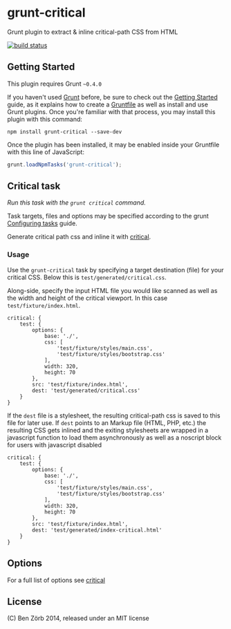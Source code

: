 # grunt-critical

Grunt plugin to extract & inline critical-path CSS from HTML

[![build status](https://secure.travis-ci.org/bezoerb/grunt-critical.png)](http://travis-ci.org/bezoerb/grunt-critical)

## Getting Started

This plugin requires Grunt `~0.4.0`

If you haven't used [Grunt](http://gruntjs.com/) before, be sure to check out the [Getting Started](http://gruntjs.com/getting-started) guide, as it explains how to create a [Gruntfile](http://gruntjs.com/sample-gruntfile) as well as install and use Grunt plugins. Once you're familiar with that process, you may install this plugin with this command:

```shell
npm install grunt-critical --save-dev
```

Once the plugin has been installed, it may be enabled inside your Gruntfile with this line of JavaScript:

```js
grunt.loadNpmTasks('grunt-critical');
```

## Critical task

_Run this task with the `grunt critical` command._

Task targets, files and options may be specified according to the grunt [Configuring tasks](http://gruntjs.com/configuring-tasks) guide.

Generate critical path css and inline it with  [critical](https://github.com/addyosmani/critical).

### Usage

Use the `grunt-critical` task by specifying a target destination (file) for your critical CSS. Below this is `test/generated/critical.css`.

Along-side, specify the input HTML file you would like scanned as well as the width and height of the critical viewport.
In this case `test/fixture/index.html`.

```shell
critical: {
    test: {
        options: {
            base: './',
            css: [
                'test/fixture/styles/main.css',
                'test/fixture/styles/bootstrap.css'
            ],
            width: 320,
            height: 70
        },
        src: 'test/fixture/index.html',
        dest: 'test/generated/critical.css'
    }
}
```

If the `dest` file is a stylesheet, the resulting critical-path css is saved to this file for later use.
If `dest` points to an Markup file (HTML, PHP, etc.) the resulting CSS gets inlined and the exiting stylesheets are
wrapped in a javascript function to load them asynchronously as well as a noscript block for users with javascript disabled

```shell
critical: {
    test: {
        options: {
            base: './',
            css: [
                'test/fixture/styles/main.css',
                'test/fixture/styles/bootstrap.css'
            ],
            width: 320,
            height: 70
        },
        src: 'test/fixture/index.html',
        dest: 'test/generated/index-critical.html'
    }
}
```

## Options

For a full list of options see [critical](https://github.com/addyosmani/critical#options)

## License

(C) Ben Zörb 2014, released under an MIT license
